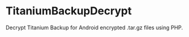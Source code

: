 TitaniumBackupDecrypt
=====================

Decrypt Titanium Backup for Android encrypted .tar.gz files using PHP.

